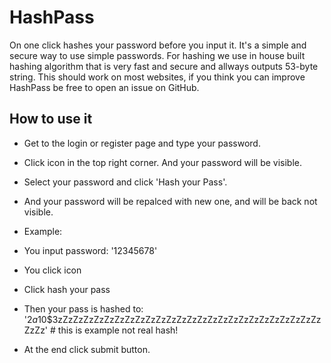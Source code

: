 # HashPass

On one click hashes your password before you input it. It's a simple and secure way to use simple passwords.
For hashing we use in house built hashing algorithm that is very fast and secure and allways outputs 53-byte string.
This should work on most websites, if you think you can improve HashPass be free to open an issue on GitHub.
## How to use it

- Get to the login or register page and type your password.
- Click icon in the top right corner. And your password will be visible.
- Select your password and click 'Hash your Pass'.
- And your password will be repalced with new one, and will be back not visible.

- Example:
- You input password: '12345678'
- You click icon
- Click hash your pass
- Then your pass is hashed to: '$2a$10$3zZzZzZzZzZzZzZzZzZzZzZzZzZzZzZzZzZzZzZzZzZzZzZzZzZzZzZz' # this is example not real hash!
- At the end click submit button.

